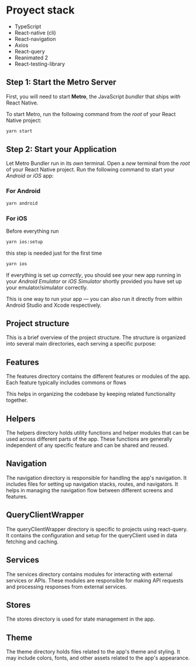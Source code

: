 # Proyect stack

- TypeScript
- React-native (cli)
- React-navigation
- Axios
- React-query
- Reanimated 2
- React-testing-library

## Step 1: Start the Metro Server

First, you will need to start **Metro**, the JavaScript _bundler_ that ships _with_ React Native.

To start Metro, run the following command from the _root_ of your React Native project:

```bash
yarn start
```

## Step 2: Start your Application

Let Metro Bundler run in its _own_ terminal. Open a _new_ terminal from the _root_ of your React Native project. Run the following command to start your _Android_ or _iOS_ app:

### For Android

```bash
yarn android
```

### For iOS

Before everything run

```bash
yarn ios:setup
```

this step is needed just for the first time

```bash
yarn ios
```

If everything is set up _correctly_, you should see your new app running in your _Android Emulator_ or _iOS Simulator_ shortly provided you have set up your emulator/simulator correctly.

This is one way to run your app — you can also run it directly from within Android Studio and Xcode respectively.

## Project structure

This is a brief overview of the project structure. The structure is organized into several main directories, each serving a specific purpose:

## Features

The features directory contains the different features or modules of the app. Each feature typically includes commons or flows

This helps in organizing the codebase by keeping related functionality together.

## Helpers

The helpers directory holds utility functions and helper modules that can be used across different parts of the app. These functions are generally independent of any specific feature and can be shared and reused.

## Navigation

The navigation directory is responsible for handling the app's navigation. It includes files for setting up navigation stacks, routes, and navigators. It helps in managing the navigation flow between different screens and features.

## QueryClientWrapper

The queryClientWrapper directory is specific to projects using react-query. It contains the configuration and setup for the queryClient used in data fetching and caching.

## Services

The services directory contains modules for interacting with external services or APIs. These modules are responsible for making API requests and processing responses from external services.

## Stores

The stores directory is used for state management in the app.

## Theme

The theme directory holds files related to the app's theme and styling. It may include colors, fonts, and other assets related to the app's appearance.
